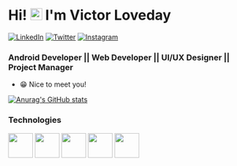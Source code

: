 # Hi! <img src="https://user-images.githubusercontent.com/1303154/88677602-1635ba80-d120-11ea-84d8-d263ba5fc3c0.gif" width="24px" alt="hi"> I'm Victor Loveday 

<p>
<a target="_blank" href="https://www.linkedin.com/in/victor-loveday-4818871a4/">
<img src="https://img.shields.io/badge/-LinkedIn-%233781da" alt="LinkedIn"/></a> 
<a target="_blank" href="https://www.twitter.com/VictorLoveday7">
<img src="https://img.shields.io/badge/-Twitter-%231DA1F2" alt="Twitter" /></a> 
<a target="_blank" href="https://www.instagram.com/victorloveday_">
<img src="https://img.shields.io/badge/-Instagram-%23ff5798" alt="Instagram" /></a>
</p>

### Android Developer || Web Developer || UI/UX Designer || Project Manager
  
  * 😁 Nice to meet you! 

[![Anurag's GitHub stats](https://github-readme-stats.vercel.app/api?username=Vicviral&count_private=true&show_icons=true)](https://github.com/anuraghazra/github-readme-stats)

  <h3>Technologies</h3>
<p>
<img height=50 src="https://www.vectorlogo.zone/logos/kotlinlang/kotlinlang-ar21.svg"/>
 
<img height=50 src="https://www.vectorlogo.zone/logos/android/android-ar21.svg">
 
<img height="50" src="https://www.vectorlogo.zone/logos/git-scm/git-scm-ar21.svg">
 
 <img height=50 src="https://www.vectorlogo.zone/logos/java/java-ar21.svg"/>
 
  <img height=50 src="https://www.vectorlogo.zone/logos/github/github-ar21.svg"/>
 
</p>
